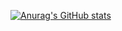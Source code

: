 [![Anurag's GitHub stats](https://github-readme-stats.vercel.app/api?username=Noxde&theme=radical)](https://github.com/anuraghazra/github-readme-stats)

<!--
**Noxde/Noxde** is a ✨ _special_ ✨ repository because its `README.md` (this file) appears on your GitHub profile.

Here are some ideas to get you started:

- 🔭 I’m currently working on ...
- 🌱 I’m currently learning ...
- 👯 I’m looking to collaborate on ...
- 🤔 I’m looking for help with ...
- 💬 Ask me about ...
- 📫 How to reach me: ...
- 😄 Pronouns: ...
- ⚡ Fun fact: ...
-->
